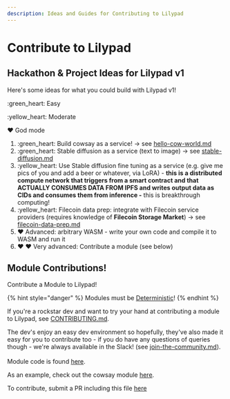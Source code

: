 ```yaml
---
description: Ideas and Guides for Contributing to Lilypad
---
```


# Contribute to Lilypad



## Hackathon & Project Ideas for Lilypad v1

Here's some ideas for what you could build with Lilypad v1!

:green\_heart: Easy

:yellow\_heart: Moderate

:heart: God mode

1. :green\_heart: Build cowsay as a service! -> see [hello-cow-world.md](../lilypad-v1-examples/hello-cow-world.md "mention")
2. :green\_heart: Stable diffusion as a service (text to image) -> see [stable-diffusion.md](../lilypad-v1-examples/stable-diffusion.md "mention")
3. :yellow\_heart: Use Stable diffusion fine tuning as a service (e.g. give me pics of you and add a beer or whatever, via LoRA) - **this is a distributed compute network that triggers from a smart contract and that ACTUALLY CONSUMES DATA FROM IPFS and writes output data as CIDs and consumes them from inference -** this is breakthrough computing!&#x20;
4. :yellow\_heart:  Filecoin data prep: integrate with Filecoin service providers (requires knowledge of **Filecoin Storage Market**) -> see [filecoin-data-prep.md](../lilypad-v1-examples/filecoin-data-prep.md "mention")
5. :heart: Advanced: arbitrary WASM - write your own code and compile it to WASM and run it
6. :heart: :heart: Very advanced: Contribute a module (see below)

## Module Contributions!

Contribute a Module to Lilypad!

{% hint style="danger" %}
Modules must be [Deterministic](https://en.wikipedia.org/wiki/Deterministic\_system)!
{% endhint %}

If you're a rockstar dev and want to try your hand at contributing a module to Lilypad, see [CONTRIBUTING.md](https://github.com/bacalhau-project/lilypad/blob/main/CONTRIBUTING.md).&#x20;

The dev's enjoy an easy dev environment so hopefully, they've also made it easy for you to contribute too - if you do have any questions of queries though - we're always available in the Slack! (see [join-the-community.md](../tutorials-and-content/join-the-community.md "mention")).\
\
Module code is found [here](https://github.com/bacalhau-project/lilypad/tree/main/src/python/modules).

As an example, check out the cowsay module [here](https://github.com/bacalhau-project/lilypad/blob/main/src/python/modules/cowsay.py).

To contribute, submit a PR including this file [here](https://github.com/bacalhau-project/lilypad/blob/main/src/python/modicum/Modules.py)











